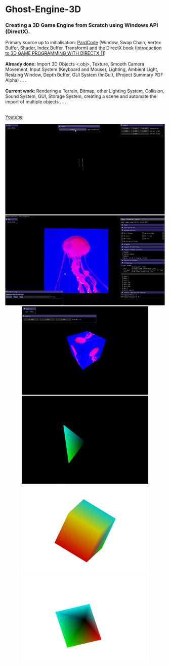 # Ghost-Engine-3D

### Creating a 3D Game Engine from Scratch using Windows API (DirectX).

Primary source up to initialisation: [PardCode](https://github.com/PardCode) (Window, Swap Chain, Vertex Buffer, Shader, Index Buffer, Transform) and the DirectX book ([Introduction to 3D GAME PROGRAMMING WITH DIRECTX 11](https://files.xray-engine.org/boox/3d_game_programming_with_DirectX11.pdf))
<br>
<br> 
<b>Already done: </b> Import 3D Objects <.obj>, Texture, Smooth Camera Movement, Input System (Keyboard and Mouse), Lighting, Ambient Light, Resizing Window, Depth Buffer, GUI System (ImGui), (Project Summary PDF Alpha) . . .
<br>
<br>
<b>Current work: </b>Rendering a Terrain, Bitmap, other Lighting System, Collision, Sound System, GUI, Storage System, creating a scene and automate the import of multiple objects . . . 
<br>
<br>

[Youtube](https://www.youtube.com/watch?v=ZwqW2sLskIs)

<p align="center">
  <img src="/Media/Ghost_Engine_Light.gif" width = "802" alt="Light">
  <img src="/Media/Ghost_Engine_3D_GUI.gif" width="802" alt="GUI">
  <img src="/Media/Cube_GUI.PNG" width="400" alt="Cube_Texture">
  <img src="/Media/Pyramid_1.PNG" width="400" alt="Pyramid_1">
  <img src="/Media/Cube_4.PNG" width="400" alt="Cube_4">
  <img src="/Media/Pyramid_2.PNG" width="400" alt="Pyramid2">
</p>
